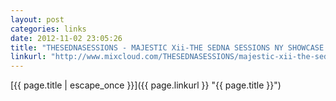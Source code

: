 ```yaml
---
layout: post
categories: links
date: 2012-11-02 23:05:26
title: "THESEDNASESSIONS - MAJESTIC Xii-THE SEDNA SESSIONS NY SHOWCASE &#124; Mixcloud"
linkurl: "http://www.mixcloud.com/THESEDNASESSIONS/majestic-xii-the-sedna-sessions-ny-showcase/"
---
```

[{{ page.title | escape_once }}]({{ page.linkurl }} "{{ page.title }}")
